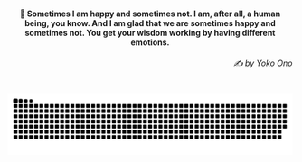 <h4 align="center">
  💭 Sometimes I am happy and sometimes not. I am, after all, a human being, you know. And I am glad that we are sometimes happy and sometimes not. You get your wisdom working by having different emotions.
  <h6 align="right">
    <i>
      ✍️ by Yoko Ono
    </i>
  </h6>
</h4>

#

<picture>
  <source media="(prefers-color-scheme: dark)" srcset="https://raw.githubusercontent.com/sakshiagrwal/sakshiagrwal/output/github-snake-dark.svg">
  <source media="(prefers-color-scheme: light)" srcset="https://raw.githubusercontent.com/sakshiagrwal/sakshiagrwal/output/github-snake.svg">
  <img alt="snk" src="https://raw.githubusercontent.com/sakshiagrwal/sakshiagrwal/output/github-snake.svg">
</picture>
